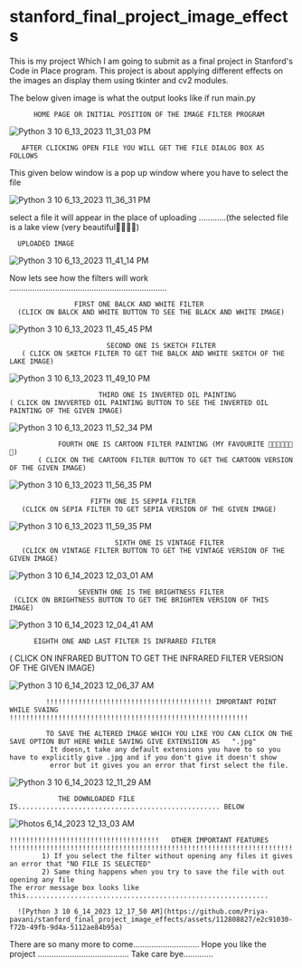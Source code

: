 # stanford_final_project_image_effects
This is my project Which I am going to submit as a final project in Stanford's Code in Place program. This project is about applying different effects on the images an display them using tkinter and cv2 modules.

  The below given image is what the output looks like if run main.py
          
          HOME PAGE OR INITIAL POSITION OF THE IMAGE FILTER PROGRAM


![Python 3 10 6_13_2023 11_31_03 PM](https://github.com/Priya-pavani/stanford_final_project_image_effects/assets/112808827/611c5fb7-5ab0-4a1c-8640-eff272405713)

       AFTER CLICKING OPEN FILE YOU WILL GET THE FILE DIALOG BOX AS FOLLOWS
 This given below window is a pop up window where you have to select the file 
 
 ![Python 3 10 6_13_2023 11_36_31 PM](https://github.com/Priya-pavani/stanford_final_project_image_effects/assets/112808827/9eddfc0d-a291-4111-b7b9-5fccafac049b)

                                
 select a file it will appear in the place of uploading ............(the selected file is a lake view (very beautiful🤩🤩🤩🤩)
 
      UPLOADED IMAGE
                                                       
                                                       
  ![Python 3 10 6_13_2023 11_41_14 PM](https://github.com/Priya-pavani/stanford_final_project_image_effects/assets/112808827/6ce05119-5308-4ddb-898b-434553f496d1)

  
  
  Now lets see how the filters will work .....................................................................
  
                    FIRST ONE BALCK AND WHITE FILTER
      (CLICK ON BALCK AND WHITE BUTTON TO SEE THE BLACK AND WHITE IMAGE)        
                                          
                                          
 
 ![Python 3 10 6_13_2023 11_45_45 PM](https://github.com/Priya-pavani/stanford_final_project_image_effects/assets/112808827/a9e0baec-0624-48b6-96c6-2ea6b105f314)

  
                                                      
                            SECOND ONE IS SKETCH FILTER
       ( CLICK ON SKETCH FILTER TO GET THE BALCK AND WHITE SKETCH OF THE LAKE IMAGE)

                                       
                                       
  ![Python 3 10 6_13_2023 11_49_10 PM](https://github.com/Priya-pavani/stanford_final_project_image_effects/assets/112808827/45a1d2a8-17b0-4f29-acda-4a6c8bb7d30a)



                          THIRD ONE IS INVERTED OIL PAINTING
    ( CLICK ON INVVERTED OIL PAINTING BUTTON TO SEE THE INVERTED OIL PAINTING OF THE GIVEN IMAGE)
                                      
                                      
 ![Python 3 10 6_13_2023 11_52_34 PM](https://github.com/Priya-pavani/stanford_final_project_image_effects/assets/112808827/c527ce3a-020d-4ec3-a8c4-b4edc3c1d808)



                FOURTH ONE IS CARTOON FILTER PAINTING (MY FAVOURITE 🤩🤩🤩😃😃😊😊)
           ( CLICK ON THE CARTOON FILTER BUTTON TO GET THE CARTOON VERSION OF THE GIVEN IMAGE)
                                         
                                         
                   
 ![Python 3 10 6_13_2023 11_56_35 PM](https://github.com/Priya-pavani/stanford_final_project_image_effects/assets/112808827/78db2e16-8bcf-486e-829f-706a79b8558d)

   
   
                        FIFTH ONE IS SEPPIA FILTER
       (CLICK ON SEPIA FILTER TO GET SEPIA VERSION OF THE GIVEN IMAGE)
                                                 
                                                 
                                                 
   ![Python 3 10 6_13_2023 11_59_35 PM](https://github.com/Priya-pavani/stanford_final_project_image_effects/assets/112808827/9863b61e-fa78-4c26-9248-8416dec2f957)



                              SIXTH ONE IS VINTAGE FILTER
       (CLICK ON VINTAGE FILTER BUTTON TO GET THE VINTAGE VERSION OF THE GIVEN IMAGE)    
                                           
 ![Python 3 10 6_14_2023 12_03_01 AM](https://github.com/Priya-pavani/stanford_final_project_image_effects/assets/112808827/281259d2-59b3-4f3c-b077-35113830d97c)

                                           
                                           
                                           
                     SEVENTH ONE IS THE BRIGHTNESS FILTER
     (CLICK ON BRIGHTNESS BUTTON TO GET THE BRIGHTEN VERSION OF THIS IMAGE)
                                           
                                           
                                           
![Python 3 10 6_14_2023 12_04_41 AM](https://github.com/Priya-pavani/stanford_final_project_image_effects/assets/112808827/a993d8c3-29a3-44c8-ad1c-1c5bc67fb667)




          EIGHTH ONE AND LAST FILTER IS INFRARED FILTER
   ( CLICK ON INFRARED BUTTON TO GET THE INFRARED FILTER VERSION OF THE GIVEN IMAGE)
                                               
                                               
                                               
                                               
![Python 3 10 6_14_2023 12_06_37 AM](https://github.com/Priya-pavani/stanford_final_project_image_effects/assets/112808827/0b592b46-b9f2-48ba-9bc8-621618e6ab6e)




             !!!!!!!!!!!!!!!!!!!!!!!!!!!!!!!!!!!!!!!!! IMPORTANT POINT WHILE SVAING !!!!!!!!!!!!!!!!!!!!!!!!!!!!!!!!!!!!!!!!!!!!!!!!!!!!!!!!!!!

             TO SAVE THE ALTERED IMAGE WHICH YOU LIKE YOU CAN CLICK ON THE SAVE OPTION BUT HERE WHILE SAVING GIVE EXTENSIION AS   ".jpg"
              It doesn,t take any default extensions you have to so you have to explicitly give .jpg and if you don't give it doesn't show 
              error but it gives you an error that first select the file.
                    
           
           
   ![Python 3 10 6_14_2023 12_11_29 AM](https://github.com/Priya-pavani/stanford_final_project_image_effects/assets/112808827/8ae80f37-05ed-4f85-b5b6-914ac63a277d)
       
       
                THE DOWNLOADED FILE IS.................................................. BELOW
                                  
                               
![Photos 6_14_2023 12_13_03 AM](https://github.com/Priya-pavani/stanford_final_project_image_effects/assets/112808827/2ea97d23-51b9-472a-a39e-177213fbbe84)

    
    
    
    !!!!!!!!!!!!!!!!!!!!!!!!!!!!!!!!!!!!!   OTHER IMPORTANT FEATURES    !!!!!!!!!!!!!!!!!!!!!!!!!!!!!!!!!!!!!!!!!!!!!!!!!!!!!!!!!!!!!!!!!!!!!!!
            1) If you select the filter without opening any files it gives an error that "NO FILE IS SELECTED"
            2) Same thing happens when you try to save the file with out opening any file  
    The error message box looks like this............................................................
      
      ![Python 3 10 6_14_2023 12_17_50 AM](https://github.com/Priya-pavani/stanford_final_project_image_effects/assets/112808827/e2c91030-f72b-49fb-9d4a-5112ae84b95a)


There are so many more to come.............................
Hope you like the project ........................................
Take care bye.............
      
      
      
